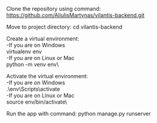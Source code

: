 Clone the repository using command: 
https://github.com/AliulisMartynas/vilantis-backend.git

Move to project directory: 
cd vilantis-backend

Create a virtual environment:\
-If you are on Windows\
virtualenv env\
-If you are on Linux or Mac\
python -m venv env\

Activate the virtual environment:\
-If you are on Windows\
.\env\Scripts\activate\
-If you are on Linux or Mac\
source env/bin/activate\

Run the app with command:
python manage.py runserver
